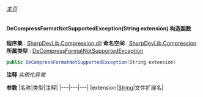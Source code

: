 ###### [主页](./Index.md "主页")
#### DeCompressFormatNotSupportedException(String extension) 构造函数
**程序集** : [SharpDevLib.Compression.dll](./SharpDevLib.Compression.assembly.md "SharpDevLib.Compression.dll")
**命名空间** : [SharpDevLib.Compression](./SharpDevLib.Compression.namespace.md "SharpDevLib.Compression")
**所属类型** : [DeCompressFormatNotSupportedException](./SharpDevLib.Compression.DeCompressFormatNotSupportedException.md "DeCompressFormatNotSupportedException")
``` csharp
public DeCompressFormatNotSupportedException(String extension)
```
**注释**
*实例化异常*

**参数**
|名称|类型|注释|
|---|---|---|
|extension|[String](https://learn.microsoft.com/en-us/dotnet/api/system.string "String")|文件扩展名|

